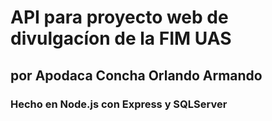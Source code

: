# API para proyecto web de divulgacíon de la FIM UAS
## por Apodaca Concha Orlando Armando 
### Hecho en Node.js con Express y SQLServer